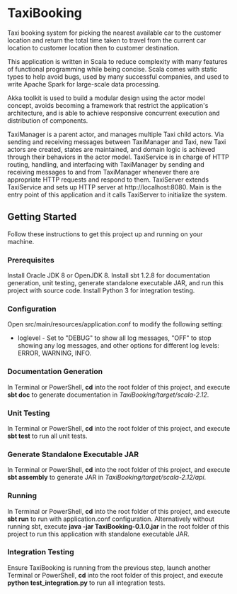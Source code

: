 # TaxiBooking
Taxi booking system for picking the nearest available car to the customer location and return the total time taken to travel from the current car location to customer location then to customer destination.

This application is written in Scala to reduce complexity with many features of functional programming while being concise. Scala comes with static types to help avoid bugs, used by many successful companies, and used to write Apache Spark for large-scale data processing.

Akka toolkit is used to build a modular design using the actor model concept, avoids becoming a framework that restrict the application's architecture, and is able to achieve responsive concurrent execution and distribution of components.

TaxiManager is a parent actor, and manages multiple Taxi child actors. Via sending and receiving messages between TaxiManager and Taxi, new Taxi actors are created, states are maintained, and domain logic is achieved through their behaviors in the actor model. TaxiService is in charge of HTTP routing, handling, and interfacing with TaxiManager by sending and receiving messages to and from TaxiManager whenever there are appropriate HTTP requests and respond to them. TaxiServer extends TaxiService and sets up HTTP server at http://localhost:8080. Main is the entry point of this application and it calls TaxiServer to initialize the system.

## Getting Started
Follow these instructions to get this project up and running on your machine.

### Prerequisites
Install Oracle JDK 8 or OpenJDK 8. Install sbt 1.2.8 for documentation generation, unit testing, generate standalone executable JAR, and run this project with source code. Install Python 3 for integration testing.

### Configuration
Open src/main/resources/application.conf to modify the following setting:
* loglevel - Set to "DEBUG" to show all log messages, "OFF" to stop showing any log messages, and other options for different log levels: ERROR, WARNING, INFO.

### Documentation Generation
In Terminal or PowerShell, **cd** into the root folder of this project, and execute **sbt doc** to generate documentation in *TaxiBooking/target/scala-2.12*.

### Unit Testing
In Terminal or PowerShell, **cd** into the root folder of this project, and execute **sbt test** to run all unit tests.

### Generate Standalone Executable JAR
In Terminal or PowerShell, **cd** into the root folder of this project, and execute **sbt assembly** to generate JAR in *TaxiBooking/target/scala-2.12/api*.

### Running
In Terminal or PowerShell, **cd** into the root folder of this project, and execute **sbt run** to run with application.conf configuration.
Alternatively without running sbt, execute **java -jar TaxiBooking-0.1.0.jar** in the root folder of this project to run this application with standalone executable JAR.

### Integration Testing
Ensure TaxiBooking is running from the previous step, launch another Terminal or PowerShell, **cd** into the root folder of this project, and execute **python test_integration.py** to run all integration tests.